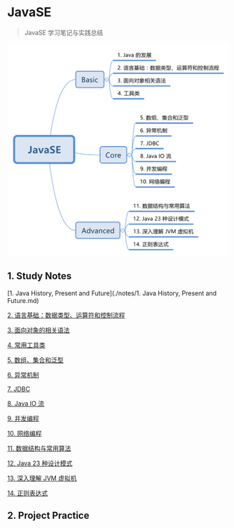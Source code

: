 # JavaSE 
> JavaSE 学习笔记与实践总结

![JavaSE 知识总结](./resources/JavaSE.svg)


## 1. Study Notes

[1. Java History, Present and Future](./notes/1. Java History, Present and Future.md)  

[2. 语言基础：数据类型、运算符和控制流程]()  

[3. 面向对象的相关语法]()  

[4. 常用工具类]()  

[5. 数组、集合和泛型]()  

[6. 异常机制]()  

[7. JDBC]()  

[8. Java IO 流]()  

[9. 并发编程]()  

[10. 网络编程]()  

[11. 数据结构与常用算法]()  

[12. Java 23 种设计模式]()  

[13. 深入理解 JVM 虚拟机]()  

[14. 正则表达式]()  


## 2. Project Practice

